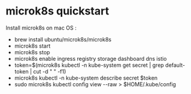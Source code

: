 # microk8s quickstart

Install microk8s on mac OS : 
- brew install ubuntu/microk8s/microk8s
- microk8s start
- microk8s stop
- microk8s enable ingress registry storage dashboard dns istio
- token=$(microk8s kubectl -n kube-system get secret | grep default-token | cut -d " " -f1)
- microk8s kubectl -n kube-system describe secret $token
- sudo microk8s kubectl config view --raw > $HOME/.kube/config

